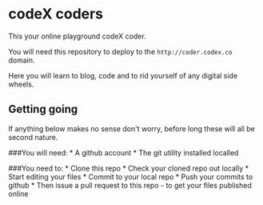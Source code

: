 # codeX coders

This your online playground codeX coder. 

You will need this repository to deploy to the ```http://coder.codex.co``` domain.

Here you will learn to blog, code and to rid yourself of any digital side wheels.

## Getting going

If anything below makes no sense don't worry, before long these will all be second nature.

###You will need:
    * A github account
    * The git utility installed localled

###You need to:
    * Clone this repo
    * Check your cloned repo out locally
    * Start editing your files
    * Commit to your local repo
    * Push your commits to github
    * Then issue a pull request to this repo - to get your files published online
    
